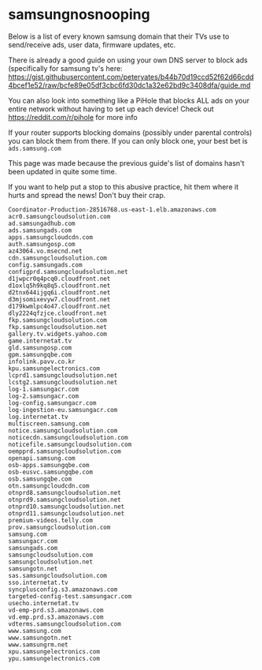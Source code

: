 # samsungnosnooping
Below is a list of every known samsung domain that their TVs use to send/receive ads, user data, firmware updates, etc. 

There is already a good guide on using your own DNS server to block ads (specifically for samsung tv's here: https://gist.githubusercontent.com/peteryates/b44b70d19ccd52f62d66cdd4bcef1e52/raw/bcfe89e05df3cbc6fd30dc1a32e62bd9c3408dfa/guide.md

You can also look into something like a PiHole that blocks  ALL ads on your entire network without having to set up each device! Check out https://reddit.com/r/pihole for more info

If your router supports blocking domains (possibly under parental controls) you can block them from there. If you can only block one, your best bet is `ads.samsung.com`

This page was made because the previous guide's list of domains hasn't been updated in quite some time. 

If you want to help put a stop to this abusive practice, hit them where it hurts and spread the news! Don't buy their crap.
```
Coordinator-Production-28516768.us-east-1.elb.amazonaws.com
acr0.samsungcloudsolution.com
ad.samsungadhub.com
ads.samsungads.com
apps.samsungcloudcdn.com
auth.samsungosp.com
az43064.vo.msecnd.net
cdn.samsungcloudsolution.com
config.samsungads.com
configprd.samsungcloudsolution.net
d1jwpcr0q4pcq0.cloudfront.net
d1oxlq5h9kq8q5.cloudfront.net
d2tnx644ijgq6i.cloudfront.net
d3mjsomixevyw7.cloudfront.net
d179kwmlpc4o47.cloudfront.net
dly2224qfzjce.cloudfront.net
fkp.samsungcloudsolution.com
fkp.samsungcloudsolution.net
gallery.tv.widgets.yahoo.com
game.internetat.tv
gld.samsungosp.com
gpm.samsungqbe.com
infolink.pavv.co.kr
kpu.samsungelectronics.com
lcprd1.samsungcloudsolution.net
lcstg2.samsungcloudsolution.net
log-1.samsungacr.com
log-2.samsungacr.com
log-config.samsungacr.com
log-ingestion-eu.samsungacr.com
log.internetat.tv
multiscreen.samsung.com
notice.samsungcloudsolution.com
noticecdn.samsungcloudsolution.com
noticefile.samsungcloudsolution.com
oempprd.samsungcloudsolution.com
openapi.samsung.com
osb-apps.samsungqbe.com
osb-eusvc.samsungqbe.com
osb.samsungqbe.com
otn.samsungcloudcdn.com
otnprd8.samsungcloudsolution.net
otnprd9.samsungcloudsolution.net
otnprd10.samsungcloudsolution.net
otnprd11.samsungcloudsolution.net
premium-videos.telly.com
prov.samsungcloudsolution.com
samsung.com
samsungacr.com
samsungads.com
samsungcloudsolution.com
samsungcloudsolution.net
samsungotn.net
sas.samsungcloudsolution.com
sso.internetat.tv
syncplusconfig.s3.amazonaws.com
targeted-config-test.samsungacr.com
usecho.internetat.tv
vd-emp-prd.s3.amazonaws.com
vd.emp.prd.s3.amazonaws.com
vdterms.samsungcloudsolution.com
www.samsung.com
www.samsungotn.net
www.samsungrm.net
xpu.samsungelectronics.com
ypu.samsungelectronics.com
```
